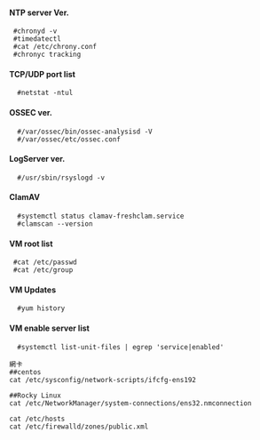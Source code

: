 #### NTP server Ver.
 ```
  #chronyd -v
  #timedatectl 
  #cat /etc/chrony.conf
  #chronyc tracking
```
#### TCP/UDP port list
```
  #netstat -ntul
```
#### OSSEC ver.
```
  #/var/ossec/bin/ossec-analysisd -V
  #/var/ossec/etc/ossec.conf
```
#### LogServer ver.
```
  #/usr/sbin/rsyslogd -v
```
#### ClamAV
```
  #systemctl status clamav-freshclam.service
  #clamscan --version
```
#### VM root list
 ``` 
  #cat /etc/passwd
  #cat /etc/group
```
#### VM Updates 
```
  #yum history
```

#### VM enable server list
```
  #systemctl list-unit-files | egrep 'service|enabled'
```

```
網卡  
##centos
cat /etc/sysconfig/network-scripts/ifcfg-ens192

##Rocky Linux
cat /etc/NetworkManager/system-connections/ens32.nmconnection

cat /etc/hosts
cat /etc/firewalld/zones/public.xml
```
